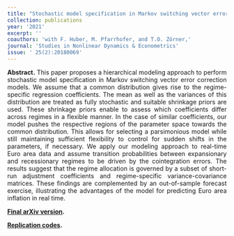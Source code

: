 ```yaml
---
title: "Stochastic model specification in Markov switching vector error correction models. [doi](https://doi.org/10.1515/snde-2018-0069)"
collection: publications
year: '2021'
excerpt: ''
coauthors: 'with F. Huber, M. Pfarrhofer, and T.O. Zörner,'
journal: 'Studies in Nonlinear Dynamics & Econometrics'
issue: ' 25(2):20180069'
---
```

<p align="justify"> <b>Abstract.</b> This paper proposes a hierarchical modeling approach to perform stochastic model specification in Markov switching vector error correction models. We assume that a common distribution gives rise to the regime-specific regression coefficients. The mean as well as the variances of this distribution are treated as fully stochastic and suitable shrinkage priors are used. These shrinkage priors enable to assess which coefficients differ across regimes in a flexible manner. In the case of similar coefficients, our model pushes the respective regions of the parameter space towards the common distribution. This allows for selecting a parsimonious model while still maintaining sufficient flexibility to control for sudden shifts in the parameters, if necessary. We apply our modeling approach to real-time Euro area data and assume transition probabilities between expansionary and recessionary regimes to be driven by the cointegration errors. The results suggest that the regime allocation is governed by a subset of short-run adjustment coefficients and regime-specific variance-covariance matrices. These findings are complemented by an out-of-sample forecast exercise, illustrating the advantages of the model for predicting Euro area inflation in real time.
 </p>

[**Final arXiv version**](https://arxiv.org/pdf/1807.00529.pdf)**.**

[**Replication codes**](https://www.dropbox.com/s/tvmu6besokoxtwu/HHPZ2020.zip?dl=0)**.**
